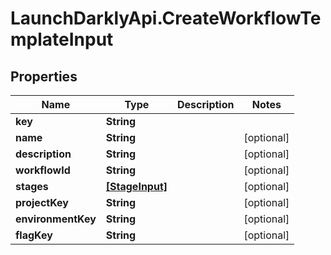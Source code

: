 # LaunchDarklyApi.CreateWorkflowTemplateInput

## Properties

Name | Type | Description | Notes
------------ | ------------- | ------------- | -------------
**key** | **String** |  | 
**name** | **String** |  | [optional] 
**description** | **String** |  | [optional] 
**workflowId** | **String** |  | [optional] 
**stages** | [**[StageInput]**](StageInput.md) |  | [optional] 
**projectKey** | **String** |  | [optional] 
**environmentKey** | **String** |  | [optional] 
**flagKey** | **String** |  | [optional] 


